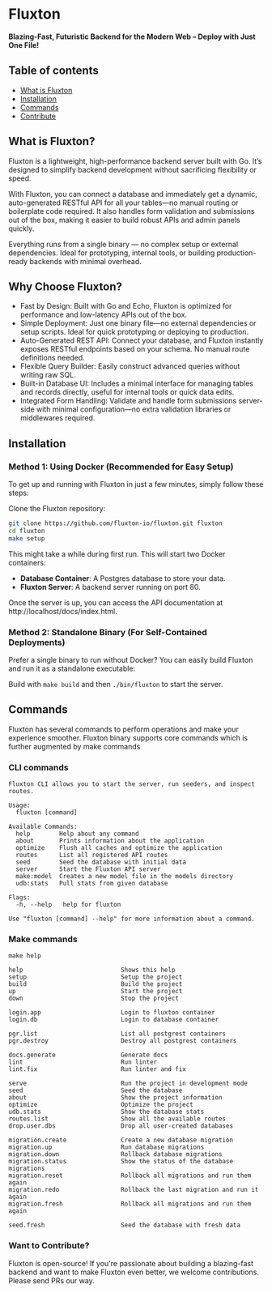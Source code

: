 # Fluxton
**Blazing-Fast, Futuristic Backend for the Modern Web – Deploy with Just One File!**

## Table of contents
- [What is Fluxton](#what-is-fluxton)
- [Installation](#installation)
- [Commands](#commands)
- [Contribute](#want-to-contribute)

## What is Fluxton?
Fluxton is a lightweight, high-performance backend server built with Go. It’s designed to simplify backend development without sacrificing flexibility or speed.

With Fluxton, you can connect a database and immediately get a dynamic, auto-generated RESTful API for all your tables—no manual routing or boilerplate code required. It also handles form validation and submissions out of the box, making it easier to build robust APIs and admin panels quickly.

Everything runs from a single binary — no complex setup or external dependencies. Ideal for prototyping, internal tools, or building production-ready backends with minimal overhead.

## Why Choose Fluxton?
- Fast by Design: Built with Go and Echo, Fluxton is optimized for performance and low-latency APIs out of the box.
- Simple Deployment: Just one binary file—no external dependencies or setup scripts. Ideal for quick prototyping or deploying to production.
- Auto-Generated REST API: Connect your database, and Fluxton instantly exposes RESTful endpoints based on your schema. No manual route definitions needed.
- Flexible Query Builder: Easily construct advanced queries without writing raw SQL.
- Built-in Database UI: Includes a minimal interface for managing tables and records directly, useful for internal tools or quick data edits.
- Integrated Form Handling: Validate and handle form submissions server-side with minimal configuration—no extra validation libraries or middlewares required.

## Installation

### Method 1: Using Docker (Recommended for Easy Setup)
To get up and running with Fluxton in just a few minutes, simply follow these steps:

Clone the Fluxton repository:
```bash
git clone https://github.com/fluxton-io/fluxton.git fluxton
cd fluxton
make setup
   ```
This might take a while during first run. This will start two Docker containers:

- **Database Container**: A Postgres database to store your data.
- **Fluxton Server**: A backend server running on port 80.

Once the server is up, you can access the API documentation at http://localhost/docs/index.html.

### Method 2: Standalone Binary (For Self-Contained Deployments)
Prefer a single binary to run without Docker? You can easily build Fluxton and run it as a standalone executable:

Build with `make build` and then `./bin/fluxton` to start the server.

## Commands
Fluxton has several commands to perform operations and make your experience smoother. Fluxton binary supports core commands which is further augmented by make commands

### CLI commands
```
Fluxton CLI allows you to start the server, run seeders, and inspect routes.

Usage:
  fluxton [command]

Available Commands:
  help        Help about any command
  about       Prints information about the application
  optimize    Flush all caches and optimize the application
  routes      List all registered API routes
  seed        Seed the database with initial data
  server      Start the Fluxton API server
  make:model  Creates a new model file in the models directory
  udb:stats   Pull stats from given database

Flags:
  -h, --help   help for fluxton

Use "fluxton [command] --help" for more information about a command.
```

### Make commands
```
make help

help                           Shows this help
setup                          Setup the project
build                          Build the project
up                             Start the project
down                           Stop the project

login.app                      Login to fluxton container
login.db                       Login to database container

pgr.list                       List all postgrest containers
pgr.destroy                    Destroy all postgrest containers

docs.generate                  Generate docs
lint                           Run linter
lint.fix                       Run linter and fix

serve                          Run the project in development mode
seed                           Seed the database
about                          Show the project information
optimize                       Optimize the project
udb.stats                      Show the database stats
routes.list                    Show all the available routes
drop.user.dbs                  Drop all user-created databases

migration.create               Create a new database migration
migration.up                   Run database migrations
migration.down                 Rollback database migrations
migration.status               Show the status of the database migrations
migration.reset                Rollback all migrations and run them again
migration.redo                 Rollback the last migration and run it again
migration.fresh                Rollback all migrations and run them again

seed.fresh                     Seed the database with fresh data
```

### Want to Contribute?
Fluxton is open-source! If you're passionate about building a blazing-fast backend and want to make Fluxton even better, we welcome contributions. Please send PRs our way.
